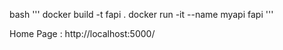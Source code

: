 

bash
'''
docker build -t fapi .
docker run -it --name myapi fapi
'''


Home Page : http://localhost:5000/
